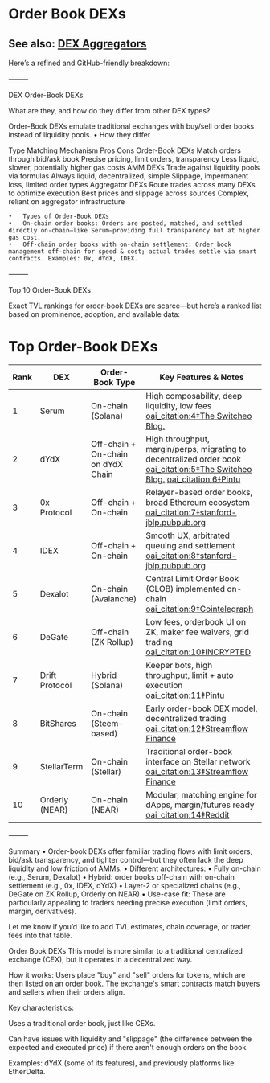 # Order Book DEXs
## See also: [DEX Aggregators](dex_aggregators)

Here’s a refined and GitHub-friendly breakdown:

⸻

DEX Order-Book DEXs

What are they, and how do they differ from other DEX types?

Order-Book DEXs emulate traditional exchanges with buy/sell order books instead of liquidity pools.
	•	How they differ

Type	Matching Mechanism	Pros	Cons
Order-Book DEXs	Match orders through bid/ask book	Precise pricing, limit orders, transparency	Less liquid, slower, potentially higher gas costs
AMM DEXs	Trade against liquidity pools via formulas	Always liquid, decentralized, simple	Slippage, impermanent loss, limited order types
Aggregator DEXs	Route trades across many DEXs to optimize execution	Best prices and slippage across sources	Complex, reliant on aggregator infrastructure


	•	Types of Order-Book DEXs
	•	On-chain order books: Orders are posted, matched, and settled directly on-chain—like Serum—providing full transparency but at higher gas cost.  ￼ ￼
	•	Off-chain order books with on-chain settlement: Order book management off-chain for speed & cost; actual trades settle via smart contracts. Examples: 0x, dYdX, IDEX.  ￼ ￼

⸻

Top 10 Order-Book DEXs

Exact TVL rankings for order-book DEXs are scarce—but here’s a ranked list based on prominence, adoption, and available data:

# Top Order-Book DEXs

| Rank | DEX           | Order-Book Type         | Key Features & Notes                                     |
|------|----------------|--------------------------|-----------------------------------------------------------|
| 1    | Serum          | On-chain (Solana)        | High composability, deep liquidity, low fees  [oai_citation:4‡The Switcheo Blog.](https://blog.switcheo.com/exploring-decentralized-amms-and-order-books/?utm_source=chatgpt.com) |
| 2    | dYdX           | Off-chain + On-chain on dYdX Chain | High throughput, margin/perps, migrating to decentralized order book  [oai_citation:5‡The Switcheo Blog.](https://blog.switcheo.com/exploring-decentralized-amms-and-order-books/?utm_source=chatgpt.com) [oai_citation:6‡Pintu](https://pintu.co.id/en/academy/post/what-is-decentralized-order-book?utm_source=chatgpt.com) |
| 3    | 0x Protocol    | Off-chain + On-chain     | Relayer-based order books, broad Ethereum ecosystem  [oai_citation:7‡stanford-jblp.pubpub.org](https://stanford-jblp.pubpub.org/pub/deconstructing-dex/release/1?utm_source=chatgpt.com) |
| 4    | IDEX           | Off-chain + On-chain     | Smooth UX, arbitrated queuing and settlement  [oai_citation:8‡stanford-jblp.pubpub.org](https://stanford-jblp.pubpub.org/pub/deconstructing-dex/release/1?utm_source=chatgpt.com) |
| 5    | Dexalot        | On-chain (Avalanche)     | Central Limit Order Book (CLOB) implemented on-chain  [oai_citation:9‡Cointelegraph](https://cointelegraph.com/news/the-role-of-central-limit-order-book-dexs-in-decentralized-finance?utm_source=chatgpt.com) |
| 6    | DeGate         | Off-chain (ZK Rollup)    | Low fees, orderbook UI on ZK, maker fee waivers, grid trading  [oai_citation:10‡INCRYPTED](https://incrypted.com/en/what-is-an-order-book/?utm_source=chatgpt.com) |
| 7    | Drift Protocol | Hybrid (Solana)          | Keeper bots, high throughput, limit + auto execution  [oai_citation:11‡Pintu](https://pintu.co.id/en/academy/post/what-is-decentralized-order-book?utm_source=chatgpt.com) |
| 8    | BitShares      | On-chain (Steem-based)   | Early order-book DEX model, decentralized trading  [oai_citation:12‡Streamflow Finance](https://streamflow.finance/blog/what-is-dex/?utm_source=chatgpt.com) |
| 9    | StellarTerm    | On-chain (Stellar)       | Traditional order-book interface on Stellar network  [oai_citation:13‡Streamflow Finance](https://streamflow.finance/blog/what-is-dex/?utm_source=chatgpt.com) |
| 10   | Orderly (NEAR) | On-chain (NEAR)          | Modular, matching engine for dApps, margin/futures ready  [oai_citation:14‡Reddit](https://www.reddit.com/r/nearprotocol/comments/v6942w?utm_source=chatgpt.com) |


⸻

Summary
	•	Order-book DEXs offer familiar trading flows with limit orders, bid/ask transparency, and tighter control—but they often lack the deep liquidity and low friction of AMMs.
	•	Different architectures:
	•	Fully on-chain (e.g., Serum, Dexalot)
	•	Hybrid: order books off-chain with on-chain settlement (e.g., 0x, IDEX, dYdX)
	•	Layer-2 or specialized chains (e.g., DeGate on ZK Rollup, Orderly on NEAR)
	•	Use-case fit: These are particularly appealing to traders needing precise execution (limit orders, margin, derivatives).

Let me know if you’d like to add TVL estimates, chain coverage, or trader fees into that table.

Order Book DEXs
This model is more similar to a traditional centralized exchange (CEX), but it operates in a decentralized way.

How it works: Users place "buy" and "sell" orders for tokens, which are then listed on an order book. The exchange's smart contracts match buyers and sellers when their orders align.


Key characteristics:

Uses a traditional order book, just like CEXs.

Can have issues with liquidity and "slippage" (the difference between the expected and executed price) if there aren't enough orders on the book.

Examples: dYdX (some of its features), and previously platforms like EtherDelta.

